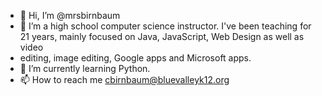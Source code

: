 - 👋 Hi, I’m @mrsbirnbaum
- 👀 I’m a high school computer science instructor. I've been teaching for 21 years, mainly focused on Java, JavaScript, Web Design as well as video 
- editing, image editing, Google apps and Microsoft apps.
- 🌱 I’m currently learning Python.
- 📫 How to reach me cbirnbaum@bluevalleyk12.org

<!---
mrsbirnbaum/mrsbirnbaum is a ✨ special ✨ repository because its `README.md` (this file) appears on your GitHub profile.
You can click the Preview link to take a look at your changes.
--->

